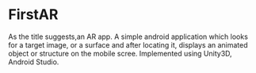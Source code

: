 # FirstAR
As the title suggests,an AR app.
A simple android application which looks for a target image, or a surface and after locating it, displays an animated object or structure on the mobile scree.
Implemented using Unity3D, Android Studio.
